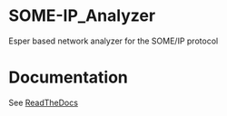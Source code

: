 # SOME-IP_Analyzer
Esper based network analyzer for the SOME/IP protocol

# Documentation

See [ReadTheDocs](http://some-ip-analyzer.readthedocs.org/en/latest/index.html)

